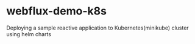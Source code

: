 # webflux-demo-k8s
Deploying a sample reactive application to Kubernetes(minikube) cluster using helm charts

